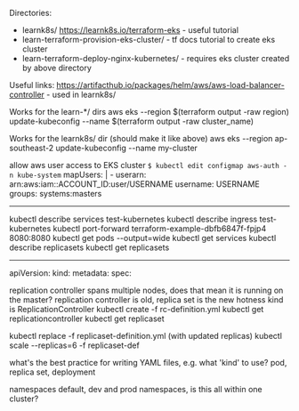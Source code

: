 

Directories:
- learnk8s/ https://learnk8s.io/terraform-eks - useful tutorial
- learn-terraform-provision-eks-cluster/ - tf docs tutorial to create eks cluster
- learn-terraform-deploy-nginx-kubernetes/ - requires eks cluster created by above directory 

Useful links:
https://artifacthub.io/packages/helm/aws/aws-load-balancer-controller - used in learnk8s/

Works for the learn-*/ dirs
aws eks --region $(terraform output -raw region) update-kubeconfig --name $(terraform output -raw cluster_name)

Works for the learnk8s/ dir (should make it like above)
aws eks --region ap-southeast-2 update-kubeconfig --name my-cluster

allow aws user access to EKS cluster
`$ kubectl edit configmap aws-auth -n kube-system`
mapUsers: |
    - userarn: arn:aws:iam::ACCOUNT_ID:user/USERNAME
      username: USERNAME
      groups:
        systems:masters

-----

kubectl describe services test-kubernetes
kubectl describe ingress test-kubernetes
kubectl port-forward terraform-example-dbfb6847f-fpjp4 8080:8080
kubectl get pods --output=wide 
kubectl get services 
kubectl describe replicasets 
kubectl get replicasets


---

apiVersion:
kind:
metadata:
spec:

replication controller spans multiple nodes, does that mean it is running on the master?
replication controller is old, replica set is the new hotness
kind is ReplicationController
kubectl create -f rc-definition.yml
kubectl get replicationcontroller
kubectl get replicaset

kubectl replace -f replicaset-definition.yml (with updated replicas)
kubectl scale --replicas=6 -f replicaset-def

what's the best practice for writing YAML files, e.g. what 'kind' to use? pod, replica set, deployment

namespaces
default, dev and prod namespaces, is this all within one cluster?
